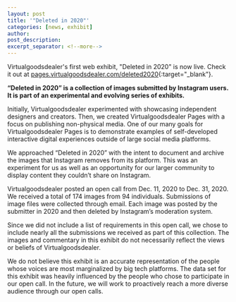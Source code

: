 ```yaml
---
layout: post
title: '"Deleted in 2020"'
categories: [news, exhibit]
author: 
post_description:
excerpt_separator: <!--more-->
---
```


Virtualgoodsdealer's first web exhibit, "Deleted in 2020" is now live. <!--more--> Check it out at [pages.virtualgoodsdealer.com/deleted2020](http://pages.virtualgoodsdealer.com/deleted2020){:target="_blank"}. 

**“Deleted in 2020” is a collection of images submitted by Instagram users. It is part of an experimental and evolving series of exhibits.**

Initially, Virtualgoodsdealer experimented with showcasing independent designers and creators. Then, we created Virtualgoodsdealer Pages with a focus on publishing non-physical media. One of our many goals for Virtualgoodsdealer Pages is to demonstrate examples of self-developed interactive digital experiences outside of large social media platforms.

We approached “Deleted in 2020” with the intent to document and archive the images that Instagram removes from its platform. This was an experiment for us as well as an opportunity for our larger community to display content they couldn’t share on Instagram.

Virtualgoodsdealer posted an open call from Dec. 11, 2020 to Dec. 31, 2020. We received a total of 174 images from 94 individuals. Submissions of image files were collected through email. Each image was posted by the submitter in 2020 and then deleted by Instagram’s moderation system.

Since we did not include a list of requirements in this open call, we chose to include nearly all the submissions we received as part of this collection. The images and commentary in this exhibit do not necessarily reflect the views or beliefs of Virtualgoodsdealer.

We do not believe this exhibit is an accurate representation of the people whose voices are most marginalized by big tech platforms. The data set for this exhibit was heavily influenced by the people who chose to participate in our open call. In the future, we will work to proactively reach a more diverse audience through our open calls.